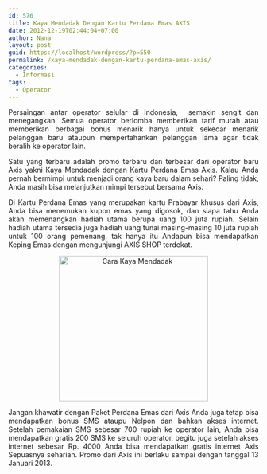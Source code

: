```yaml
---
id: 576
title: Kaya Mendadak Dengan Kartu Perdana Emas AXIS
date: 2012-12-19T02:44:04+07:00
author: Nana
layout: post
guid: https://localhost/wordpress/?p=550
permalink: /kaya-mendadak-dengan-kartu-perdana-emas-axis/
categories:
  - Informasi
tags:
  - Operator
---
```

<p style="text-align: justify;">
  Persaingan antar operator selular di Indonesia,  semakin sengit dan menegangkan. Semua operator berlomba memberikan tarif murah atau memberikan berbagai bonus menarik hanya untuk sekedar menarik pelanggan baru ataupun mempertahankan pelanggan lama agar tidak beralih ke operator lain.
</p>

<p style="text-align: justify;">
  Satu yang terbaru adalah promo terbaru dan terbesar dari operator baru Axis yakni Kaya Mendadak dengan Kartu Perdana Emas Axis. Kalau Anda pernah bermimpi untuk menjadi orang kaya baru dalam sehari? Paling tidak, Anda masih bisa melanjutkan mimpi tersebut bersama Axis.
</p>

<p style="text-align: justify;">
  Di Kartu Perdana Emas yang merupakan kartu Prabayar khusus dari Axis, Anda bisa menemukan kupon emas yang digosok, dan siapa tahu Anda akan memenangkan hadiah utama berupa uang 100 juta rupiah. Selain hadiah utama tersedia juga hadiah uang tunai masing-masing 10 juta rupiah untuk 100 orang pemenang, tak hanya itu Andapun bisa mendapatkan Keping Emas dengan mengunjungi AXIS SHOP terdekat.
</p>

<p style="text-align: center;">
  <img loading="lazy" style="border: 0px none;" alt="Cara Kaya Mendadak" src="https://2.bp.blogspot.com/-ErLyJcKlHds/UNEqKeJxLuI/AAAAAAAAAaM/T7TozAGK0So/s1600/kaya_mendadak.jpg" width="300" height="292" border="0" />
</p>

<p style="text-align: justify;">
  Jangan khawatir dengan Paket Perdana Emas dari Axis Anda juga tetap bisa mendapatkan bonus SMS ataupu Nelpon dan bahkan akses internet. Setelah pemakaian SMS sebesar 700 rupiah ke operator lain, Anda bisa mendapatkan gratis 200 SMS ke seluruh operator, begitu juga setelah akses internet sebesar Rp. 4000 Anda bisa mendapatkan gratis internet Axis Sepuasnya seharian. Promo dari Axis ini berlaku sampai dengan tanggal 13 Januari 2013.
</p>